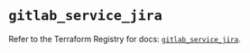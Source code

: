 # `gitlab_service_jira`

Refer to the Terraform Registry for docs: [`gitlab_service_jira`](https://registry.terraform.io/providers/gitlabhq/gitlab/17.6.0/docs/resources/service_jira).
